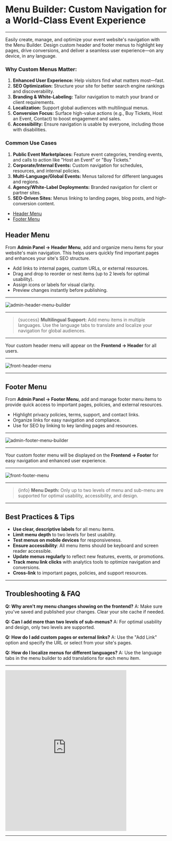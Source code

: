 # Menu Builder: Custom Navigation for a World-Class Event Experience

---

Easily create, manage, and optimize your event website's navigation with the Menu Builder. Design custom header and footer menus to highlight key pages, drive conversions, and deliver a seamless user experience—on any device, in any language.

### Why Custom Menus Matter:

1. **Enhanced User Experience:** Help visitors find what matters most—fast.
2. **SEO Optimization:** Structure your site for better search engine rankings and discoverability.
3. **Branding & White-Labeling:** Tailor navigation to match your brand or client requirements.
4. **Localization:** Support global audiences with multilingual menus.
5. **Conversion Focus:** Surface high-value actions (e.g., Buy Tickets, Host an Event, Contact) to boost engagement and sales.
6. **Accessibility:** Ensure navigation is usable by everyone, including those with disabilities.

### Common Use Cases

1. **Public Event Marketplaces:** Feature event categories, trending events, and calls to action like "Host an Event" or "Buy Tickets."
2. **Corporate/Internal Events:** Custom navigation for schedules, resources, and internal policies.
3. **Multi-Language/Global Events:** Menus tailored for different languages and regions.
4. **Agency/White-Label Deployments:** Branded navigation for client or partner sites.
5. **SEO-Driven Sites:** Menus linking to landing pages, blog posts, and high-conversion content.

-   [Header Menu](#header-menu)
-   [Footer Menu](#footer-menu)

<a name="header-menu"></a>
## Header Menu

From **Admin Panel → Header Menu**, add and organize menu items for your website's main navigation. This helps users quickly find important pages and enhances your site's SEO structure.

- Add links to internal pages, custom URLs, or external resources.
- Drag and drop to reorder or nest items (up to 2 levels for optimal usability).
- Assign icons or labels for visual clarity.
- Preview changes instantly before publishing.

---

![admin-header-menu-builder](/images/admin-header-menu-builder.webp "admin-header-menu-builder")

---

> {success} **Multilingual Support:** Add menu items in multiple languages. Use the language tabs to translate and localize your navigation for global audiences.

---

Your custom header menu will appear on the **Frontend → Header** for all users.

---

![front-header-menu](/images/v3/admin-menu-builder-image-4.webp "front-header-menu")

---

<a name="footer-menu"></a>
## Footer Menu

From **Admin Panel → Footer Menu**, add and manage footer menu items to provide quick access to important pages, policies, and external resources.

- Highlight privacy policies, terms, support, and contact links.
- Organize links for easy navigation and compliance.
- Use for SEO by linking to key landing pages and resources.

---

![admin-footer-menu-builder](/images/admin-footer-menu-builder.webp "admin-footer-menu-builder")

---

Your custom footer menu will be displayed on the **Frontend → Footer** for easy navigation and enhanced user experience.

---

![front-footer-menu](/images/v2/EventmieProFullyLoadedV2.0/2.0-footer-menu-f.webp "front-footer-menu")

---

> {info} **Menu Depth:** Only up to two levels of menu and sub-menu are supported for optimal usability, accessibility, and design.

---

## Best Practices & Tips
- **Use clear, descriptive labels** for all menu items.
- **Limit menu depth** to two levels for best usability.
- **Test menus on mobile devices** for responsiveness.
- **Ensure accessibility**: All menu items should be keyboard and screen reader accessible.
- **Update menus regularly** to reflect new features, events, or promotions.
- **Track menu link clicks** with analytics tools to optimize navigation and conversions.
- **Cross-link** to important pages, policies, and support resources.

---

## Troubleshooting & FAQ

**Q: Why aren't my menu changes showing on the frontend?**
A: Make sure you've saved and published your changes. Clear your site cache if needed.

**Q: Can I add more than two levels of sub-menus?**
A: For optimal usability and design, only two levels are supported.

**Q: How do I add custom pages or external links?**
A: Use the "Add Link" option and specify the URL or select from your site's pages.

**Q: How do I localize menus for different languages?**
A: Use the language tabs in the menu builder to add translations for each menu item.

---

<iframe width="75%" height="500" src="https://www.youtube.com/embed/9qtXIPrx1_A?si=XoI7-JLW6Vr4njTR" title="YouTube video player" frameborder="0" allow="accelerometer; autoplay; clipboard-write; encrypted-media; gyroscope; picture-in-picture; web-share" allowfullscreen></iframe>

---